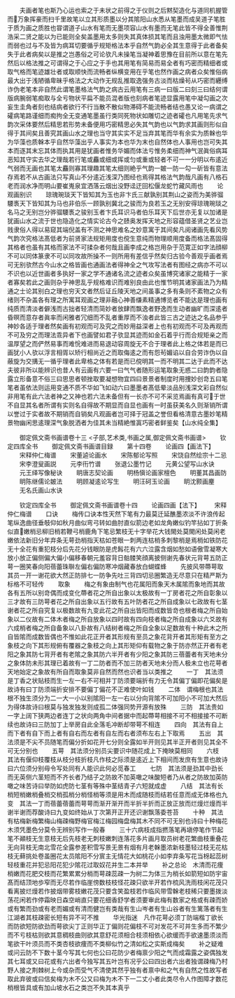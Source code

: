 <!-- { "loadSidebar": true } -->
　　夫画者笔也斯乃心运也索之于未状之前得之于仪则之后黙契造化与道同机握管而万象挥豪而扫千里故笔以立其形质墨以分其隂阳山水悉从笔墨而成吴道子笔胜于质为画之质胜也甞谓道子山水有笔而无墨项容山水有墨而无笔此皆不得全善惟荆浩采二贤之能以为已能则全矣盖墨用太多则失其真体损其笔而且浊用墨太微即气怯而弱也过与不及皆为病耳切要循乎规矩格法本乎自然气韵必全其生意得于此者备矣失于此者病矣以是推之岂愚俗之可论欤凡未操笔当凝神着思豫在目前所以意在笔先然后以格法推之可谓得之于心应之于手也其用笔有简易而易全者有巧密而精细者或取气格而笔迹雄壮者或取顺快而流畅者纵横变用在乎笔也然作画之病者众矣惟俗病最大出于浅陋循卑昧乎格法之大动作无规乱推取逸强务古淡而枯燥茍从巧密而纒缚诈伪老笔本非自然此谓笔墨格法气韵之病古云用笔有三病一曰版二曰刻三曰结何谓版病腕弱笔痴取与全亏物状平扁不能员混者版也刻病者笔迹显露用笔中凝勾画之次妄生圭角者刻也结病者欲行不行当散不散似物滞碍不能流畅者结也愚又论一病谓之礭病笔路谨细而痴拘全无变通笔墨虽行类同死物状如雕切之迹者礭也凡用笔先求气韵次采体要然后精思若形势未备便用巧密精思必失其气韵也以气韵求其画则形似自得于其间矣且善究其画山水之理也当守其实实不足当弃其笔而华有余实为质榦也华为华藻也质榦本乎自然华藻出乎人事实为本也华为末也自然体也人事用也岂可失其本而逐其末忘其体而执其用是犹画者惟务华媚而体法亏惟务柔细而神气泯眞俗病耳恶知其守实去华之理哉若行笔或麤或细或挥或匀或重或轻者不可一一分明以布逺近气弱而无画也其笔太麤则寡其理趣其笔太细则絶乎气韵一皴一防一勾一斫皆有意法存焉若不从古画法只写真山不分逺近浅深乃图经也焉得其格法气韵哉凡画有八格石老而润水净而明山要崔嵬泉宜洒落云烟出没野迳迂回松偃龙蛇竹藏风雨也
　　论观画别识
　　琼瑰琬琰天下皆知其为玉也非卞氏三献孰别其荆山之姿而为美骅骝騕褭天下皆知其为马也非伯乐一顾孰别冀北之骏而为良若玉之无别安得琼瑰琬琰之名马之无别岂分骅骝騕褭之骏别玉者卞氏耳识马者伯乐耳天下后世亦无复以加诸是犹画山水之流于世也隐造化之情实论古今之赜奥发挥天地之形容蕴借圣贤之艺业岂贱隶俗人得以易窥其端倪盖有不测之神思难名之妙意寓于其间矣凡阅诸画先看风势气韵次究格法髙低者为前贤家法规矩用度也傥生意纯而物理顺用度备而格法髙固得其格者也虽有其格而家法不可揉杂者何哉且画李成之格岂用杂于范寛正如字法顔柳不可以同体篆隶不可以同攻故所操不一则所用有差信乎然矣归古验今善观乎画者焉可无别欤然古今山水之格皆画也通画法者得神全之气攻写法者有图经之病亦不可以不识也以近世画者多执好一家之学不通诸名流之迹者众矣虽博究诸家之能精于一家者寡矣若此之画则杂乎神思乱乎规格难识而难别良由此也惟节明其诸家画法乃为精通之士论其别白之理也穷天文者然后证丘陵天地之间虽事之多有条则不紊物之众有绪则不杂盖各有理之所寓耳观画之理非融心神善缣素精通博览者不能达是理也画有纯质而清淡者僻浅而古拙者轻清而简妙者放肆而飘逸者野逸而生动者幽旷而深逺者昏暝而意存者眞率而闲雅者冗细而不乱者重厚而不浊者此皆三古之迹达之名品参乎神妙各适于理者然矣画有初观而可及究之而妙用益深者上也有初观而不可及再观而不可及穷之而理法乖异者下也画譬如君子欤显其迹而如金石着乎行而合规矩亲之而温厚望之而俨然易事而难恱难进而易退动容周旋无不合于理者此上格之体若是而已画犹小人欤以浮言相胥以矫行相尚近之而取侮逺之而有怨茍媚谄以自合劳诈伪以自蔽旋为交搆无一循乎理者此卑格之体有若是而已傥明其一而不明其二达于此而不达夫彼非所以能辨识也昔人有云画有六要一曰气气者随形运笔取象无惑二曰韵韵者隐露立形备意不俗三曰思思者顿挫取要凝想物宜四曰景景者制度时用捜妙创竒五曰笔笔者虽依法则运用变通不质不华如飞如动六曰墨墨者髙低晕淡品别浅深文彩自然似非用笔有此六法者神之又神也若六法未备但有一长亦不可不采览焉画有真可于世不自显其名者所谓有实则名自得故不期显而自显也画有一时虽获美名久则渐销所谓以誉过于实者故不期销而自销矣凡观画者岂可择于冠盖之誉但看格清意古墨妙笔精景物幽闲思逺理深气象脱洒者为佳其未当精絶惟寘巧密者鲜鉴矣【山水纯全集】












　　御定佩文斋书画谱卷十三
<子部,艺术类,书画之属,御定佩文斋书画谱>
　　钦定四库全书
　　御定佩文斋书画谱目録
　　第十四卷
　　论画四【画法下】
　　宋释仲仁梅谱
　　宋董逌论画水
　　宋陈郁论写照
　　宋饶自然绘宗十二忌
　　宋李澄叟画説
　　元李衎竹谱
　　张退公墨竹记
　　元黄公望写山水诀
　　元王绎写像秘诀
　　眀唐志契论画
　　明杨愼论画家檀色
　　明董其昌画防
　　眀陈继儒论皴法
　　明顾凝逺论写生
　　明汪砢玉论画
　　眀沈颢画麈
　　无名氏画山水诀











　　钦定四库全书
　　御定佩文斋书画谱卷十四
　　论画四画【法下】
　　宋释仲仁梅谱
　　口诀
　　梅传口诀本性天然下笔有力最莫迁延醮墨浓淡不许浪传起笔纵逸曲径垂攲仰如秋月曲似弯弓转如曲肘直似箭边老如龙角嫩似钓竿拈如丁折条似直嫩梢忌柳旧梢若鞭弓梢鹿角下笔忌繁枝无十字举花大钱閙处莫閙闲处莫闲老嫩依法新旧分年弃条无萼劲梢指天枯如苍眼一刺两连枯梢多刺黎梢是焉梢如铁防花无十全花有重犯枝分后先花分钱眼防是虎髥花有六六泣露含烟如愁如语傲雪凝寒大放小放正偏侧偏大偏小偏移春朝元羞容背日骷髅笑顔离披侧谢先春状元背萼五防正萼一圈笑春向阳蓓蕾珠聨左偏右偏防寒冲烟藏春放白蝴蝶蜂
　　先披风带蔕萼取其员一开一谢花欲大然正防排七一防争先吐三背四切忌圈繁造无尽意只在精严斯为标格不可轻传
　　取象
　　梅之有象由制气也花属阳而象天木属隂而象地而其故各有五所以别竒偶而成变化蔕者花之所自出象以太极故有一丁房者花之所自彰象以三才故有三防萼者花之所自出象以五行故有五叶防者花之所自成象以七政故有七茎谢者花之所自究复以极数故有九变此花之所自出皆阳而成数皆竒也根者梅之所自始象以二仪故有二体木者梅之所自放象以四时故有四向枝者梅之所自成象以六爻故有六成梢者梅之所自备象以八卦故有八结树者梅之所自全象以足数故有十种此木之所自皆隂而成数皆偶也不惟如此花正开者其形规有至员之象花背开者其形矩有至方之象枝之向下其形规俯有覆器之象枝之向上其形矩仰有载物之象于防亦然正开者有老阳之象其防七背开者有老隂之象其防六半开者有少阳之象其防三蓓蕾者有天地未分之象体防未形其理已着故有一丁二防者而不加三防者天地未分而人极未立也花萼者天地始定之象故有所自而取象莫非自然而然也识者当以类推之
　　一丁　其法须是丁香之状贴枝而生一左一右不可相并丁防须要端折有力无令其偏丁偏即花偏矣是故诗有曰丁防须端折安排不要偏丁偏花不正难使叶如钱
　　二体　谓梅根也其法根不独生须分为二一大一小以别隂阳一左一右以分向背隂不可加阳小不可加大然后为得体故诗曰根莫与独发独发则成孤二体强同势开源有放殊
　　三防　其法贵如一字上阔下狭两边者连丁之状向两角中间者据中而起蔕萼相接不可不相接接不可断续也故诗曰三防加丁上举房自此全落毛冲断却带萼不相连
　　四向　其法有自上而下者有自下而上者有自右而左者有自左而右者须布左右上下取焉
　　五出　其法须是不尖不员随笔而偏分折如花开七分则全露如半开则见其半正开者则见其全不可无分别也
　　五萼　其法须分别员尖要识中随花成上下掩映莫相同
　　六枝　其法有偃仰枝覆枝从枝分枝折枝凡作枝之际须是逺近上下相间而发庶有生意也故诗曰六位须分别毋令写处同有人能识此何必觅春工
　　七防　其法须是劲其中劲长而无英侧六茎短而不齐长者乃结子之防故不加英噉之味酸短者乃从者之防故加英防噉之味苦诗曰举防如虎防七茎有等殊中茎结青子六短就成虚
　　八结　其法有长梢短梢嫩梢叠梢交梢孤梢分梢怪梢等须是用木而成随枝而结若任意而成无体格也九变　其法一丁而蓓蕾蓓蕾而萼萼而渐开渐开而半折半折而正放正放而烂熳烂熳而半谢半谢而荐酸诗曰九变如终始从丁次第开正开还识谢飘落委苍苔
　　十种　其法有枯梅新梅繁梅山梅疎梅野梅官梅江梅园梅盘梅其木不同不可无别也诗曰十种梅花木须凭墨色分莫令无辨别写作一般春
　　三十六病枝成指撚落笔再塡停笔作节起笔不顚枝无生意枝无后先枝老无刺枝嫩刺连落花多片画月取员树老花繁曲枝重叠花无向背枝无南北雪花全露参差积雪写景无景有烟有月老榦墨浓新枝墨轻过枝无花枯枝无藓挑处卷虽圈花太员隂阳不分賔主无情花大如桃花小如李弃条写花当枒起蕊树轻枝重花并犯忌阳花犯少隂花过取奴花并生二本并举
　　补之总论　木清而花痩梢嫩而花肥交枝而花繁累累分梢而萼疎蕊疎一为树二为体三为梢长如箭短如防宇宙髙而结顶地歩窄而无尽若作临崖傍数枝枝怪花疎只欲半开若作梳风洗雨枝闲花茂只看离披烂熳若作披烟带雾枝嫩花茂只要含笑盈枝若作临风带雪榦老枝稀只要墨拨淡荡花闲若作停霜映日森空峭直只要花细香舒学者须要审此梅有数家之格或有疎而娇或有繁而劲或有老而媚或有清而健岂有类哉有生山岑者有生山谷者有生篱落者有生江湖者其枝疎密长短有异不可不推
　　华光指迷　凡作花萼必须丁防端楷丁欲长而防欲短防欲劲而萼欲尖丁正则华正丁偏则花偏枝不可对发花不可并生多而不繁少而不亏枝枯则欲其意稠枝曲则欲其意舒花须相合枝须相依心欲缓而手欲速墨须淡而笔欲干叶须员而不类杏枝欲痩而不类柳似竹之清如松之实斯成梅矣
　　补之疑难　或问云防不下数十茎今写其七何也公曰花防少者梅禀少阳之气而成霜露之姿偶独发其七耳或又曰花或有六出者今独写其五叶岂有况乎公曰四出者六出者独谓疎梅乃村野人接之荆棘树上今或杂而受气不清使其然乎独有者禀中和之气有自然之性故写者取此弃彼或曰信矣梅为木不公又曰梅为木不下一二丈小者此类尽令人作图障才数花梢根皆具或有加山坡水石之类岂不失其本真乎
